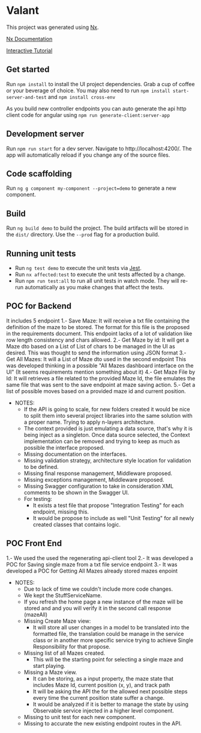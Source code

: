 # Valant

This project was generated using [Nx](https://nx.dev).

[Nx Documentation](https://nx.dev/getting-started/nx-and-angular)

[Interactive Tutorial](https://nx.dev/angular-tutorial/01-create-application)

## Get started

Run `npm install` to install the UI project dependencies. Grab a cup of coffee or your beverage of choice.
You may also need to run `npm install start-server-and-test` and `npm install cross-env`

As you build new controller endpoints you can auto generate the api http client code for angular using `npm run generate-client:server-app`

## Development server

Run `npm run start` for a dev server. Navigate to http://localhost:4200/. The app will automatically reload if you change any of the source files.

## Code scaffolding

Run `ng g component my-component --project=demo` to generate a new component.

## Build

Run `ng build demo` to build the project. The build artifacts will be stored in the `dist/` directory. Use the `--prod` flag for a production build.

## Running unit tests

- Run `ng test demo` to execute the unit tests via [Jest](https://jestjs.io).
- Run `nx affected:test` to execute the unit tests affected by a change.
- Run `npm run test:all` to run all unit tests in watch mode. They will re-run automatically as you make changes that affect the tests.

## POC for Backend

It includes 5 endpoint 
1.- Save Maze: It will receive a txt file containing the definition of the maze to be stored.
  The format for this file is the proposed in the requirements document.
  This endpoint lacks of a lot of validation like row length consistency and chars allowed.
2.- Get Maze by id: It will get a Maze dto based on a List of List of chars to be managed in the UI as desired.
  This was thought to send the information using JSON format
3.- Get All Mazes: It will a List of Maze dto used in the second endpoint
  This was developed thinking in a possible "All Mazes dashboard interface on the UI" (It seems requirements mention something about it)
4.- Get Maze File by Id: It will retrieves a file related to the provided Maze Id, the file emulates the same file that was sent to the save endpoint at maze saving action.
5.- Get a list of possible moves based on a provided maze id and current position.

* NOTES:
  *  If the API is going to scale, for new folders created it would be nice to split them into several project libraries into the same solution with a proper name. Trying to apply n-layers architecture.
  * The context provided is just emulating a data source, that's why it is being inject as a singleton. Once data source selected, the Context implementation can be removed and trying to keep as much as possible the interface proposed.
  * Missing documentation on the interfaces.
  * Missing validation strategy, architecture style location for validation to be defined.
  * Missing final response management, Middleware proposed.
  * Missing exceptions management, Middleware proposed.
  * Missing Swagger configuration to take in consideration XML comments to be shown in the Swagger UI.
  * For testing: 
    * It exists a test file that propose "Integration Testing" for each endpoint, missing this.
    * It would be propose to include as well "Unit Testing" for all newly created classes that contains logic. 
  
## POC Front End

1.- We used the used the regenerating api-client tool
2.- It was developed a POC for Saving single maze from a txt file service endpoint
3.- It was developed a POC for Getting All Mazes already stored mazes enpoint

* NOTES:
  * Due to lack of time we couldn't include more code changes.
  * We kept the StuffServiceName.
  * If you refresh the home page a new instance of the maze will be stored and and you will verify it in the second call response (mazeAll) 
  * Missing Create Maze view:
    * It will store all user changes in a model to be translated into the formatted file, the translation could be manage in the service class or in another more specific service trying to achieve Single Responsibility for that propose.
  * Missing list of all Mazes created.
    * This will be the starting point for selecting a single maze and start playing.
  * Missing a Maze view.
    * It can be storing, as a input property, the maze state that includes Maze Id, current position (x, y), and track path
    * It will be asking the API the for the allowed next possible steps every time the current position state suffer a change.
    * It would be analyzed if it is better to manage the state by using Observable service injected in a higher level component.
  * Missing to unit test for each new component.
  * Missing to accurate the new existing endpoint routes in the API.

